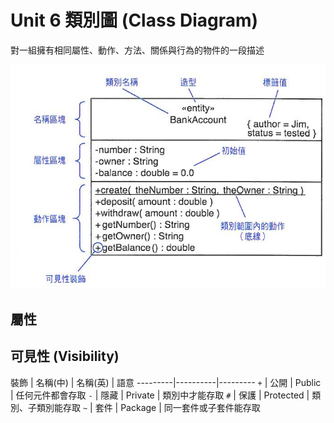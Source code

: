 # Unit 6 類別圖 (Class Diagram)

對一組擁有相同屬性、動作、方法、關係與行為的物件的一段描述

![Object](/images/Class_TopGround.PNG "Object") 

## 屬性



## 可見性 (Visibility)

裝飾 | 名稱(中) | 名稱(英) | 語意
---------|----------|---------
 `+` | 公開 | Public | 任何元件都會存取
 `-` | 隱藏 | Private | 類別中才能存取
 `#` | 保護 | Protected | 類別、子類別能存取
 `~` | 套件 | Package | 同一套件或子套件能存取